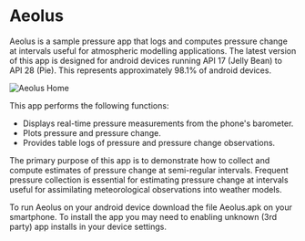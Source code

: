 # Aeolus
Aeolus is a sample pressure app that logs and computes pressure change at intervals useful for atmospheric modelling applications.
The latest version of this app is designed for android devices running API 17 (Jelly Bean) to API 28 (Pie). This represents approximately 98.1% of android devices.

![Aeolus Home](http://www.atmos.washington.edu/~cmcnich/emailout2/aeolusmerge.png)

This app performs the following functions:
  - Displays real-time pressure measurements from the phone's barometer.
  - Plots pressure and pressure change.
  - Provides table logs of pressure and pressure change observations.

The primary purpose of this app is to demonstrate how to collect and compute estimates of 
pressure change at semi-regular intervals. Frequent pressure collection is essential for estimating pressure change 
at intervals useful for assimilating meteorological observations into weather models.

To run Aeolus on your android device download the file Aeolus.apk on your smartphone. To install the app you may need to enabling unknown (3rd party) app installs in your device settings.
